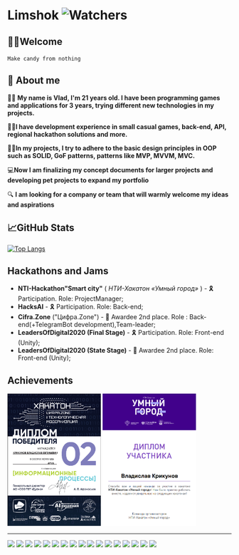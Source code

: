 # Limshok ![Watchers](https://komarev.com/ghpvc/?username=limshouter)

## 👋🏻Welcome

    Make candy from nothing

## 🥸 About me

🖖🏻 **My name is Vlad, I'm 21 years old. I have been programming games and applications for 3 years, trying different new
technologies in my projects.**

👌🏻**I have development experience in small casual games, back-end, API, regional hackathon solutions and more.**

🤌🏻**In my projects, I try to adhere to the basic design principles in OOP such as SOLID, GoF patterns, patterns like
MVP, MVVM, MVC.**

💻**Now I am finalizing my concept documents for larger projects and developing pet projects to expand my portfolio**

🔍 **I am looking for a company or team that will warmly welcome my ideas and aspirations**

## 📈GitHub Stats

[![Top Langs](https://github-readme-stats.vercel.app/api/top-langs/?username=Limshok&layout=compact&theme=dracula)](https://github.com/anuraghazra/github-readme-stats)

## Hackathons and Jams

+ **NTI-Hackathon"Smart city"** ( *НТИ-Хакатон «Умный город»* ) - 🎗 Participation. Role: ProjectManager;
+ **HacksAI** - 🎗 Participation. Role: Back-end;
+ **Cifra.Zone** ("Цифра.Zone") - 🥈 Awardee 2nd place. Role : Back-end(+TelegramBot development),Team-leader;
+ **LeadersOfDigital2020 (Final Stage)** - 🎗 Participation. Role: Front-end (Unity);
+ **LeadersOfDigital2020 (State Stage)** - 🥈 Awardee 2nd place. Role: Front-end (Unity);

## Achievements

<p>
    <img src="Cifra.Zone.png" alt=""  style="height: 297px; width:210px;"/>
    <img src="NTI_SMartCity.png" alt="" style="height: 297px; width:210px;"/>
</p>

---


<p style="align-items:center">
    <img src="https://img.shields.io/badge/-C%23-green">
    <img src="https://img.shields.io/badge/Unity-Addressable-red">   
    <img src="https://img.shields.io/badge/Unity-AssetBundles-red">  
    <img src="https://img.shields.io/badge/Unity-DoTween-red">       
    <img src="https://img.shields.io/badge/Unity-UIToolkit-red">     
    <img src="https://img.shields.io/badge/Unity-DOTS-red">          
    <img src="https://img.shields.io/badge/Unity-Entitas-red">       
    <img src="https://img.shields.io/badge/Unity-PostProcessing-red">
    <img src="https://img.shields.io/badge/Back--end-.NET6-blue">
    <img src="https://img.shields.io/badge/Back--end-EntityFramework-blue">
    <img src="https://img.shields.io/badge/Back--end-SQL-lightblue">
    <img src="https://img.shields.io/badge/Back--end-Docker-lightblue">
    <img src="https://img.shields.io/badge/SOLID-black">
    <img src="https://img.shields.io/badge/MVP-black">
    <img src="https://img.shields.io/badge/MVVM-black">
    <img src="https://img.shields.io/badge/MVC-black">
    <img src="https://img.shields.io/badge/GOF-black">
</p>    































